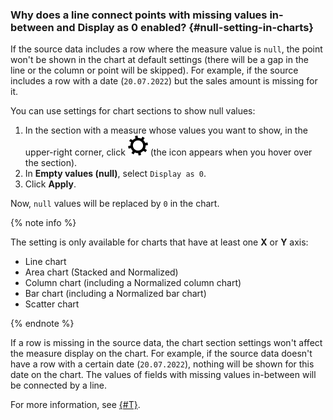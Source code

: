 ### Why does a line connect points with missing values in-between and Display as 0 enabled? {#null-setting-in-charts}

If the source data includes a row where the measure value is `null`, the point won't be shown in the chart at default settings (there will be a gap in the line or the column or point will be skipped). For example, if the source includes a row with a date (`20.07.2022`) but the sales amount is missing for it.

You can use settings for chart sections to show null values:

1. In the section with a measure whose values you want to show, in the upper-right corner, click ![image](../../../_assets/datalens/gear.svg) (the icon appears when you hover over the section).
1. In **Empty values (null)**, select `Display as 0`.
1. Click **Apply**.

Now, `null` values will be replaced by `0` in the chart.

{% note info %}

The setting is only available for charts that have at least one **X** or **Y** axis:

* Line chart
* Area chart (Stacked and Normalized)
* Column chart (including a Normalized column chart)
* Bar chart (including a Normalized bar chart)
* Scatter chart

{% endnote %}

If a row is missing in the source data, the chart section settings won't affect the measure display on the chart. For example, if the source data doesn't have a row with a certain date (`20.07.2022`), nothing will be shown for this date on the chart. The values of fields with missing values in-between will be connected by a line.

For more information, see [{#T}](../../../datalens/operations/chart/chart-null-settings.md).
